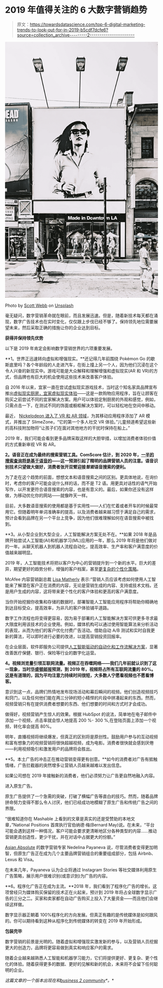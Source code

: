 # 2019 年值得关注的 6 大数字营销趋势

> 原文：<https://towardsdatascience.com/top-6-digital-marketing-trends-to-look-out-for-in-2019-b5cdf7dcfe6?source=collection_archive---------2----------------------->

![](img/bb2f28874c48fd05cf94b2bfda3b302d.png)

Photo by [Scott Webb](https://unsplash.com/photos/FChJHRgqp9U?utm_source=unsplash&utm_medium=referral&utm_content=creditCopyText) on [Unsplash](https://unsplash.com/search/photos/marketing?utm_source=unsplash&utm_medium=referral&utm_content=creditCopyText)

毫无疑问，数字营销革命就在眼前，而且发展迅速。但是，随着新技术每天都在涌现，数字广告技术也在实时变化，仅仅跟上步伐已经不够了。保持领先地位需要展望未来，然后采取正确的措施让你的企业达到目标。

**获得并保持领先优势**

以下是 2019 年肯定会影响数字营销世界的六项重要发展。

**1。世界正迅速转向虚拟和增强现实。**还记得几年前围绕 Pokémon Go 的歇斯底里吗？各个年龄段的人走进汽车，在街上撞上另一个人，因为他们沉浸在这个令人兴奋的新现实中。游戏可能是大众解释和理解增强和虚拟现实(AR 和 VR)的方式，但品牌也有巨大的机会使用这些技术来改善客户体验。

自 2016 年以来，宜家一直在尝试虚拟现实游戏技术，当时这个知名家具品牌宣布推出[虚拟现实厨房，宜家虚拟现实体验](https://www.zdnet.com/article/ikea-launches-virtual-reality-shopping-experience/)——这是一款购物应用程序，旨在让顾客在购买之前尝试不同的宜家解决方案。用户可以体验定制厨房的外观和感觉，例如，只需点击一下，在测试不同的饰面或橱柜解决方案时，可以轻松地在空间中移动。

最近， [Nickelodeon 进入了 VR 和 AR 领域](https://www.engadget.com/2018/03/07/nickelodeon-will-use-vr-and-ar-to-keep-kids-off-netflix-and-yout/)，为其移动应用程序添加了 AR 模式，并推出了 SlimeZone，“它的第一个多人社交 VR 体验。”儿童频道希望这些新的高科技附加物将“让孩子们在面对其他地方的干扰时保持在船上。”

2019 年，我们可能会看到更多品牌采取这样的大胆举措，以增加消费者体验价值的方式重新审视 VR 和 AR。

**2。语音正在成为最终的搜索营销工具。ComScore 估计，到 2020 年，[一半的搜索查询将是基于语音的](https://searchengineland.com/voice-search-explosion-will-change-local-search-251776)——这一预测引起了精明的品牌营销人员的注意。语音识别技术只望做大做好，消费者张开双臂迎接*智能*语音搜索的便利。**

为了走在这个趋势的前面，想想文本和语音搜索之间的区别。更具体地说，在询价时，考虑你的客户可能会说什么样的话，而不是 T2 语。用更具对话性的语气开始写作，以开发更符合语音搜索的内容，也是有意义的。最后，如果你还没有这样做，为移动优化你的网站——就像昨天一样。

目前，大多数语音搜索的使用都是基于实用性——人们在忙着或者开车的时候最常用它。但随着明年单词准确率的提高，以及消费者越来越习惯于满足自己的需求，预计会看到品牌在另一个平台上竞争，因为他们很难理解如何在语音搜索中被找到。

**3。从小型企业到大型企业，人工智能解决方案无处不在。**如果 2018 年是品牌开始尝试人工智能(AI)和机器学习(ML)应用的一年，那么 2019 年将是他们做对的一年。从聊天机器人到机器人流程自动化，提高效率、生产率和客户满意度的价值越来越明显。

2019 年，人工智能技术将把以客户为中心的营销提升到一个新的水平。巨大的差异，期望更好的趋势分析，增强的客户档案，甚至[更复杂的个性化策略](https://medium.com/@kerrihale/how-machine-learning-delivers-personalization-at-scale-8dc00ac66775)。

McAfee 内容营销副总裁 [Lisa Matherly](https://www.linkedin.com/in/immatherly/) 表示:“营销人员应该考虑如何使用人工智能来了解潜在客户正在消费的内容，无论是营销生成的内容、支持或技术文档，还是用户生成的内容，这将带来更个性化的客户体验和更高的客户满意度。

当你开始挖掘你收集和存储的数据时，部署智能人工智能应用程序将帮助你精确地到达目标受众，提高效率，为非凡的客户体验铺平道路。

数字工作流程也将变得更容易，因为易于部署的人工智能解决方案可供更多寻求最大限度利用该技术的企业使用。例如，媒体机构可以通过使用智能算法来分析活动的表现，从而为他们的客户优化付费广告活动。借助自动 A/B 测试和实时自我更新的算法，可以即时进行必要的改进，以提高营销投资回报率。

在企业层面，软件即服务公司提供[人工智能驱动的自动化和工作流解决方案](https://blog.workfusion.com/6-things-you-need-to-know-before-implementing-rpa-c69c8c202cec)，显著改善医疗保健、银行、保险等行业的数字化运营。

**4。视频浏览量引领互联网流量。视频正在吞噬网络——我们几年前就认识到了这一现象，当时[华盛顿邮报](https://www.washingtonpost.com/news/the-switch/wp/2015/05/27/in-5-years-80-percent-of-the-whole-internet-will-be-online-video/?noredirect=on&utm_term=.90fd1fa58e31)预测，到 2019 年，视频将占所有互联网流量的 80%。这是有道理的，因为平均注意力持续时间很短，大多数人宁愿看视频也不愿看博客。**

意识到这一点，品牌们热情地发布现场活动和幕后瞬间的视频。他们创造视频技巧和窍门，以及任何他们能在两三分钟的短小精悍的片段中拼凑起来的东西。然而，视频营销只有在提供消费者想要的东西、他们想要的时间和方式时才会成功。

做得好，视频营销产生惊人的效果。根据 HubSpot 的说法，简单地在电子邮件中添加一个视频，点击率就会惊人地提高 200 %- 300 %,在登陆页面上添加一个视频，转化率会提高 80%。

明年，直播视频将继续爆发，但真正的区别将是原创性。鼓励用户参与的互动视频和富有想象力的视频营销将很快超越视频，成为电影。消费者很快就会感到厌倦——利用视频吸引和激发用户的品牌将会胜出。

**5。本土广告的冲击正在推动营销变得更有创意。**如今的消费者对广告有抵触情绪，广告拦截器的突然增多让营销人员越来越难以发出信息。

如果公司想在 2019 年接触新的消费者，他们必须努力让广告更自然地融入内容。

进入原生广告。

原生广告提供了一个急需的突破，打破了横幅广告等直白的技巧。然而，随着品牌拼命努力变得不那么令人讨厌，他们已经成功地模糊了原生广告和传统广告之间的界限。

“很难知道你在 Mashable 上看到的文章是真实的还是受赞助的本地文章，”National Positions 首席执行官伯纳德·梅(Bernard May)说。在未来，“平台可能会遇到这样一种情况，客户可能会要求更清晰地区分各种类型的内容……推动营销更具创造性，更少干扰，并在对话中占据更大的份额。”

[Asian Absolute](https://asianabsolute.co.uk/) 的数字营销专家 Nedelina Payaneva 说，尽管消费者变得更加明智，但原生广告正在成为几个主要品牌营销组合的重要组成部分，包括 Airbnb、Lexus 和 Visa。

在未来几年，Payaneva 认为企业将通过 Instagram Stories 等社交媒体利用原生广告策略，展示用户很难识别(或意识到)为广告的内容。

**6。程序化广告正在成为主流。**2018 年，我们看到了程序化广告的增长。这项曾经只为媒体购买保留的技术正在火起来，预计到 2019 年将占全球数字显示广告的三分之二。买家和卖家都在自动广告购买上投入了大量资金——而且他们会继续这样做。

数字显示器正朝着 100%程序化的方向发展。但真正有趣的是传统媒体是如何跟风的。你可以期待看到这种从程序化到传统媒体的转变在 2019 年开始形成。

**包装完毕**

数字营销的前景是光明的。随着虚拟和增强现实激发新的参与，以及营销人员挖掘更大的创造力，品牌将更容易做到真实和响应客户的需求。

随着企业越来越熟悉人工智能和机器学习能力，它们将提供更好、更复杂、更个性化的体验。随着获得更多的数据、更好的见解和新的机会，未来将不会留下任何聪明的企业。

*这篇文章的一个版本出现在*[](http://www.dashtwo.com)**和*[*business 2 community*](https://www.business2community.com/digital-marketing/top-6-digital-marketing-trends-for-2019-02064094)*。**